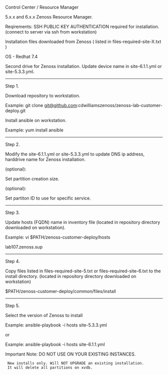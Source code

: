 
Control Center / Resource Manager

5.x.x and 6.x.x Zenoss Resource Manager.

Reqirements:  SSH PUBLIC KEY AUTHENTICATION required for installation. (connect to server via ssh from workstation)

Installation files downloaded from Zenoss ( listed in files-required-site-X.txt ) 

OS - Redhat 7.4 

Second drive for Zenoss installation. Update device name in site-6.1.1.yml or site-5.3.3.yml.

----

Step 1. 

Download repository to workstation. 

Example:
git clone git@github.com:cdwilliamszenoss/zenoss-lab-customer-deploy.git


Install ansible on workstation.

Example:
yum install ansible

----

Step 2.

Modify the site-6.1.1.yml or site-5.3.3.yml to update DNS ip address, harddrive name for Zenoss installation.

(optional):

Set partition creation size.

(optional):

Set partiton ID to use for specific service. 
 
----

Step 3.

Update hosts (FQDN) name in inventory file (located in repository directory downloaded on workstation).

Example:
vi $PATH/zenoss-customer-deploy/hosts

lab107.zenoss.sup

----

Step 4.

Copy files listed in files-required-site-5.txt or files-required-site-6.txt to the install directory.
(located in repository directory downloaded on workstation)

$PATH/zenoss-customer-deploy/common/files/install 

----

Step 5.

Select the version of Zenoss to install

Example: ansible-playbook -i hosts site-5.3.3.yml

or

Example: ansible-playbook -i hosts site-6.1.1.yml


Important Note:
     DO NOT USE ON YOUR EXISTING INSTANCES.
     
     New installs only. Will NOT UPGRADE an existing installation.
     It will delete all partitions on xvdb. 



